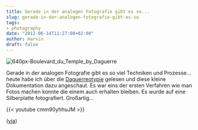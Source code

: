 ```yaml
---
title: Gerade in der analogen Fotografie gibt es so...
slug: gerade-in-der-analogen-fotografie-gibt-es-so
tags:
- photography
date: "2012-06-14T11:27:00+02:00"
author: marvin
draft: false
---
```

![640px-Boulevard_du_Temple_by_Daguerre](/images/640px-Boulevard_du_Temple_by_Daguerre.jpg)

Gerade in der analogen Fotografie gibt es so viel Techniken und
Prozesse... heute habe ich über die
[Daguerreotypie](http://de.wikipedia.org/wiki/Daguerreotypie) gelesen
und diese kleine Dokumentation dazu angeschaut. Es war eins der ersten
Verfahren wie man Fotos machen konnte die einem auch erhalten bleiben.
Es wurde auf eine Silberplatte fotografiert. Großartig...

{{< youtube cmm90yhhuJM   >}}

([via](http://www.lomography.com/magazine/lifestyle/2012/06/12/into-the-darkroom-daguerreotypes-and-the-beginnings-of-photography?utm_source=feedburner&utm_medium=feed&utm_campaign=Feed%3A+lomographic-society-international-atom+%28lomography.com+magazine%29&utm_content=Google+Reader))